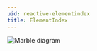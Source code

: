 ```yaml
---
uid: reactive-elementindex
title: ElementIndex
---
```


![Marble diagram](~/images/reactive-elementindex.svg)
